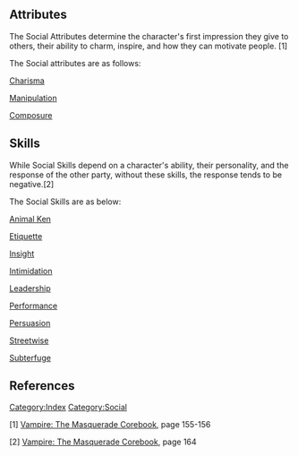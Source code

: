 ## Attributes

The Social Attributes determine the character's first impression they
give to others, their ability to charm, inspire, and how they can
motivate people. [1]

The Social attributes are as follows:

[Charisma](./charisma.md)

[Manipulation](./manipulation.md)

[Composure](./composure.md)

## Skills

While Social Skills depend on a character's ability, their personality,
and the response of the other party, without these skills, the response
tends to be negative.[2]

The Social Skills are as below:

[Animal Ken](./animal_ken.md)

[Etiquette](./etiquette.md)

[Insight](./insight.md)

[Intimidation](./intimidation.md)

[Leadership](./leadership.md)

[Performance](./performance.md)

[Persuasion](./persuasion.md)

[Streetwise](./streetwise.md)

[Subterfuge](./subterfuge.md)

## References

<a href="Category:Index" class="wikilink"
title="Category:Index">Category:Index</a>
<a href="Category:Social" class="wikilink"
title="Category:Social">Category:Social</a>

[1] <a href="Vampire:_The_Masquerade_Corebook" class="wikilink"
title="Vampire: The Masquerade Corebook">Vampire: The Masquerade
Corebook</a>, page 155-156

[2] <a href="Vampire:_The_Masquerade_Corebook" class="wikilink"
title="Vampire: The Masquerade Corebook">Vampire: The Masquerade
Corebook</a>, page 164
